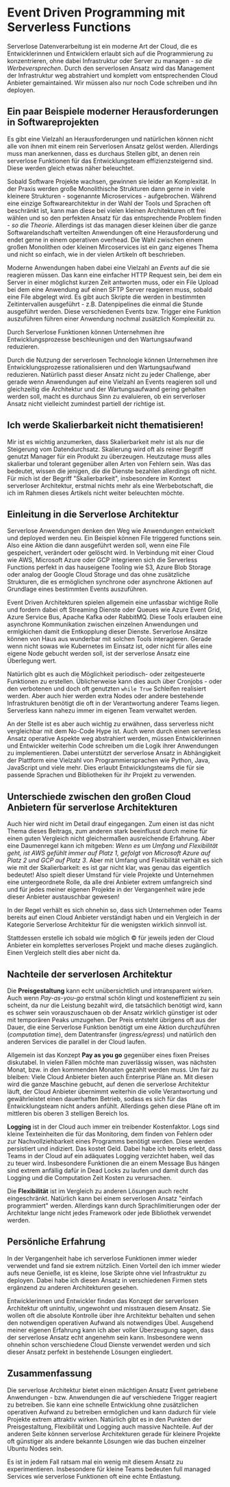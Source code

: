 # Event Driven Programming mit Serverless Functions
Serverlose Datenverarbeitung ist ein moderne Art der Cloud, die es Entwicklerinnen und Entwicklern erlaubt sich auf die Programmierung zu konzentrieren, ohne dabei Infrastruktur oder Server zu managen - *so die Werbeversprechen*. Durch den serverlosen Ansatz wird das Management der Infrastruktur weg abstrahiert und komplett vom entsprechenden Cloud Anbieter gemaintained. Wir müssen also nur noch Code schreiben und ihn deployen.

## Ein paar Beispiele moderner Herausforderungen in Softwareprojekten
Es gibt eine Vielzahl an Herausforderungen und natürlichen können nicht alle von ihnen mit einem rein Serverlosen Ansatz gelöst werden. Allerdings muss man anerkennen, dass es durchaus Stellen gibt, an denen rein serverlose Funktionen für das Entwicklungsteam effizienzsteigernd sind. Diese werden gleich etwas näher beleuchtet.

Sobald Software Projekte wachsen, gewinnen sie leider an Komplexität. In der Praxis werden große Monolithische Strukturen dann gerne in viele kleinere Strukturen - sogenannte Microservices - aufgebrochen. Während eine einzige Softwarearchitektur in der Wahl der Tools und Sprachen oft beschränkt ist, kann man diese bei vielen kleinen Architekturen oft frei wählen und so den perfekten Ansatz für das entsprechende Problem finden - *so die Theorie*. Allerdings ist das managen dieser kleinen über die ganze Softwarelandschaft verteilten Anwendungen oft eine Herausforderung und endet gerne in einem operativen overhead. Die Wahl zwischen einem großen Monolithen oder kleinen Mircoservices ist ein ganz eigenes Thema und nicht so einfach, wie in der vielen Artikeln oft beschrieben.

Moderne Anwendungen haben dabei eine Vielzahl an *Events* auf die sie reagieren müssen. Das kann eine einfacher HTTP Request sein, bei dem ein Server in einer möglichst kurzen Zeit antworten muss, oder ein File Upload bei dem eine Anwendung auf einen SFTP Server reagieren muss, sobald eine File abgelegt wird. Es gibt auch Skripte die werden in bestimmten Zeitintervallen ausgeführt - z.B. Datenpipelines die einmal die Stunde ausgeführt werden. Diese verschiedenen Events bzw. Trigger eine Funktion auszuführen führen einer Anwendung nochmal zusätzlich Komplexität zu.

Durch Serverlose Funktionen können Unternehmen ihre Entwicklungsprozesse beschleunigen und den Wartungsaufwand reduzieren.

Durch die Nutzung der serverlosen Technologie können Unternehmen ihre Entwicklungsprozesse rationalisieren und den Wartungsaufwand reduzieren. Natürlich passt dieser Ansatz nicht zu jeder Challenge, aber gerade wenn Anwendungen auf eine Vielzahl an Events reagieren soll und gleichzeitig die Architektur und der Wartungsaufwand gering gehalten werden soll, macht es durchaus Sinn zu evaluieren, ob ein serverloser Ansatz nicht vielleicht zumindest partiell der richtige ist.


## Ich werde Skalierbarkeit nicht thematisieren!
Mir ist es wichtig anzumerken, dass Skalierbarkeit mehr ist als nur die Steigerung vom Datendurchsatz. Skalierung wird oft als reiner Begriff genutzt Manager für ein Produkt zu überzeugen. Heutzutage muss alles skalierbar und tolerant gegenüber allen Arten von Fehlern sein. Was das bedeutet, wissen die jenigen, die die Dienste bezahlen allerdings oft nicht. Für mich ist der Begriff "Skalierbarkeit", insbesondere im Kontext serverloser Architektur, erstmal nichts mehr als eine Werbebotschaft, die ich im Rahmen dieses Artikels nicht weiter beleuchten möchte.

## Einleitung in die Serverlose Architektur
Serverlose Anwendungen denken den Weg wie Anwendungen entwickelt und deployed werden neu. Ein Beispiel können File triggered functions sein. Also eine Aktion die dann ausgeführt werden soll, wenn eine File gespeichert, verändert oder gelöscht wird. In Verbindung mit einer Cloud wie AWS, Microsoft Azure oder GCP integrieren sich die Serverless Functions perfekt in das hauseigene Tooling wie S3, Azure Blob Storage oder analog der Google Cloud Storage und das ohne zusätzliche Strukturen, die es ermöglichen synchrone oder asynchrone Aktionen auf Grundlage eines bestimmten Events auszuführen. 

Event Driven Architekturen spielen allgemein eine unfassbar wichtige Rolle und fordern dabei oft Streaming Dienste oder Queues wie Azure Event Grid, Azure Service Bus, Apache Kafka oder RabbitMQ. Diese Tools erlauben eine asynchrone Kommunikation zwischen einzelnen Anwendungen und ermlgkichen damit die Entkopplung dieser Dienste. Serverlose Ansätze können von Haus aus wunderbar mit solchen Tools interagieren. Gerade wenn nicht sowas wie Kubernetes im Einsatz ist, oder nicht für alles eine eigene Node gebucht werden soll, ist der serverlose Ansatz eine Überlegung wert.

Natürlich gibt es auch die Möglichkeit periodisch- oder zeitgesteuerte Funktionen zu erstellen. Üblicherweise kann dies auch über Cronjobs - oder den verbotenen und doch oft genutzten `while True` Schleifen realisiert werden. Aber auch hier werden extra Nodes oder andere bestehende Infrastrukturen benötigt die oft in der Verantwortung anderer Teams liegen. Serverless kann nahezu immer im eigenen Team verwaltet werden.

An der Stelle ist es aber auch wichtig zu erwähnen, dass serverless nicht vergleichbar mit dem No-Code Hype ist. Auch wenn durch einen serverless Ansatz operative Aspekte weg abstrahiert werden, müssen Entwicklerinnen und Entwickler weiterhin Code schreiben um die Logik ihrer Anwendungen zu implementieren. Dabei unterstützt der serverlose Ansatz in Abhängigkeit der Plattform eine Vielzahl von Programmiersprachen wie Python, Java, JavaScript und viele mehr. Dies erlaubt Entwicklungsteams die für sie passende Sprachen und Bibliotheken für ihr Projekt zu verwenden.

## Unterschiede zwischen den großen Cloud Anbietern für serverlose Architekturen
Auch hier wird nicht im Detail drauf eingegangen. Zum einen ist das nicht Thema dieses Beitrags, zum anderen stark beeinflusst durch meine für einen guten Vergleich nicht gleichermaßen ausreichende Erfahrung. Aber eine Daumenregel kann ich mitgeben: *Wenn es um Umfang und Flexibilität geht, ist AWS gefühlt immer auf Platz 1, gefolgt von Microsoft Azure auf Platz 2 und GCP auf Platz 3*. Aber mit Umfang und Flexibilität verhält es sich wie mit der Skalierbarkeit: es ist gar nicht klar, was genau das eigentlich bedeutet! Also spielt dieser Umstand für viele Projekte und Unternehmen eine untergeordnete Rolle, da alle drei Anbieter extrem umfangreich sind und für jedes meiner eigenen Projekte in der Vergangenheit wäre jede dieser Anbieter austauschbar gewesen!

In der Regel verhält es sich ohnehin so, dass sich Unternehmen oder Teams bereits auf einen Cloud Anbieter verständigt haben und ein Vergleich in der Kategorie Serverlose Architektur für die wenigsten wirklich sinnvoll ist.

Stattdessen erstelle ich sobald wie möglich © für jeweils jeden der Cloud Anbieter ein komplettes serverloses Projekt und mache dieses zugänglich. Einen Vergleich stellt dies aber nicht da.

## Nachteile der serverlosen Architektur
Die **Preisgestaltung** kann echt unübersichtlich und intransparent wirken. Auch wenn *Pay-as-you-go* erstmal schön klingt und kosteneffizient zu sein scheint, da nur die Leistung bezahlt wird, die tatsächlich benötigt wird, kann es schwer sein vorauszuschauen ob der Ansatz wirklich günstiger ist oder mit temporären Peaks umzugehen. Der Preis entsteht übrigens oft aus der Dauer, die eine Serverlose Funktion benötigt um eine Aktion durchzuführen (*computation time*), dem Datentransfer  (*ingress/egress*) und natürlich den anderen Services die parallel in der Cloud laufen.

Allgemein ist das Konzept **Pay as you go** gegenüber eines fixen Preises diskutabel. In vielen Fällen möchte man zuverlässig wissen, was nächsten Monat, bzw. in den kommenden Monaten gezahlt werden muss. Um fair zu bleiben: Viele Cloud Anbieter bieten auch Enterprise Pläne an. Mit diesen wird die ganze Maschine gebucht, auf denen die serverlose Architektur läuft, der Cloud Anbieter übernimmt weiterhin die volle Verantwortung und gewährleistet einen dauerhaften Betrieb,  sodass es sich für das Entwicklungsteam nicht anders anfühlt. Allerdings gehen diese Pläne oft im mittleren bis oberen 3 stelligen Bereich los.

**Logging** ist in der Cloud auch immer ein treibender Kostenfaktor. Logs sind kleine Texteinheiten die für das Monitoring, dem finden von Fehlern oder zur Nachvollziehbarkeit eines Programms benötigt werden. Diese werden persistiert und indiziert. Das kostet Geld. Dabei habe ich bereits erlebt, dass Teams in der Cloud auf ein adäquates Logging verzichtet haben, weil das zu teuer wird. Insbesondere Funktionen die an einem Message Bus hängen sind extrem anfällig dafür in Dead Locks zu laufen und damit durch das Logging und die Computation Zeit Kosten zu verursachen.

Die **Flexibilität** ist im Vergleich zu anderen Lösungen auch recht eingeschränkt. Natürlich kann bei einem serverlosen Ansatz "einfach programmiert" werden. Allerdings kann durch Sprachlimitierungen oder der Architektur lange nicht jedes Framework oder jede Bibliothek verwendet werden.

## Persönliche Erfahrung
In der Vergangenheit habe ich serverlose Funktionen immer wieder verwendet und fand sie extrem nützlich. Einen Vorteil den ich immer wieder aufs neue Genieße, ist es kleine, lose Skripte ohne viel Infrastruktur zu deployen. Dabei habe ich diesen Ansatz in verschiedenen Firmen stets ergänzend zu anderen Architekturen gesehen. 

Entwicklerinnen und Entwickler finden das Konzept der serverlosen Architektur oft unintuitiv, ungewohnt und misstrauen diesem Ansatz. Sie wollen oft die absolute Kontrolle über ihre Architektur behalten und sehen den notwendigen operativen Aufwand als notwendiges Übel. Ausgehend meiner eigenen Erfahrung kann ich aber voller Überzeugung sagen, dass der serverlose Ansatz echt angenehm sein kann. Insbesondere wenn ohnehin schon verschiedene Cloud Dienste verwendet werden und sich dieser Ansatz perfekt in bestehende Lösungen eingliedert.

## Zusammenfassung
Die serverlose Architektur bietet einen mächtigen Ansatz Event getriebene Anwendungen - bzw. Anwendungen die auf verschiedene Trigger reagiert zu betreiben. Sie kann eine schnelle Entwicklung ohne zusätzlichen operativen Aufwand zu betreiben ermöglichen und kann dadurch für viele Projekte extrem attraktiv wirken. Natürlich gibt es in den Punkten der Preisgestaltung, Flexibilität und Logging auch massive Nachteile. Auf der anderen Seite können serverlose Architekturen gerade für kleinere Projekte oft günstiger als andere bekannte Lösungen wie das buchen einzelner Ubuntu Nodes sein.

Es ist in jedem Fall ratsam mal ein wenig mit diesem Ansatz zu experimentieren. Insbesondere für kleine Teams bedeuten full managed Services wie serverlose Funktionen oft eine echte Entlastung.
